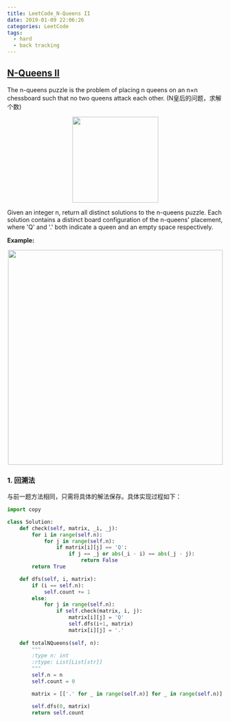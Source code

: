 ```yaml
---
title: LeetCode_N-Queens II
date: 2019-01-09 22:06:26
categories: LeetCode
tags: 
  - hard
  - back tracking
---
```


## [N-Queens II](https://leetcode.com/problems/n-queens-ii/)

The n-queens puzzle is the problem of placing n queens on an n×n chessboard such that no two queens attack each other.
(N皇后的问题，求解个数)

<div align=center>
	<img src="/images/leetcode_51_1.png" width = "200" align=center/>
</div>

<!--more-->

Given an integer n, return all distinct solutions to the n-queens puzzle. Each solution contains a distinct board configuration of the n-queens' placement, where 'Q' and '.' both indicate a queen and an empty space respectively.

**Example:**

<div align=center>
	<img src="/images/leetcode_52.png" width = "500" align=center/>
</div>

### 1. 回溯法
与前一题方法相同，只需将具体的解法保存。具体实现过程如下：

```python
import copy

class Solution:
	def check(self, matrix, _i, _j):
		for i in range(self.n):
			for j in range(self.n):
				if matrix[i][j] == 'Q':
					if j == _j or abs(_i - i) == abs(_j - j):
						return False
		return True

	def dfs(self, i, matrix):
		if (i == self.n):
			self.count += 1
		else:
			for j in range(self.n):
				if self.check(matrix, i, j):
					matrix[i][j] = 'Q'
					self.dfs(i+1, matrix)
					matrix[i][j] = '.'
	
	def totalNQueens(self, n):
		"""
		:type n: int
		:rtype: List[List[str]]
		"""
		self.n = n
		self.count = 0

		matrix = [['.' for _ in range(self.n)] for _ in range(self.n)]

		self.dfs(0, matrix)
		return self.count
```